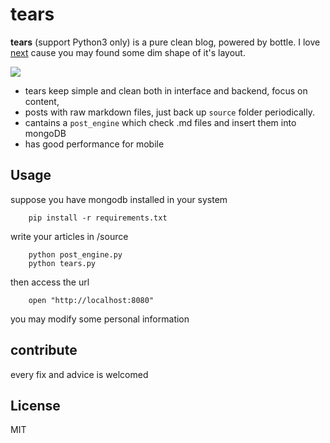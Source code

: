 # tears

**tears** (support Python3 only) is a pure clean blog, powered by bottle.
I love [next](https://github.com/iissnan/hexo-theme-next) cause you may found some dim shape of it's layout.

![](https://github.com/shnode/tears/raw/master/demo.png)


- tears keep simple and clean both in interface and backend, focus on content, 
- posts with raw markdown files, just back up `source` folder periodically. 
- cantains a `post_engine` which check .md files and insert them into mongoDB
- has good performance for mobile

## Usage

suppose you have mongodb installed in your system

```
    pip install -r requirements.txt
```
write your articles in /source 

```
    python post_engine.py
    python tears.py
```
then access the url

```
    open "http://localhost:8080"     
```
you may modify some personal information

## contribute

every fix and advice is welcomed

## License
MIT